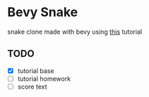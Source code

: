# Bevy Snake
snake clone made with bevy using [this](https://mbuffett.com/posts/bevy-snake-tutorial/) tutorial



## TODO
- [X] tutorial base
- [ ] tutorial homework
- [ ] score text